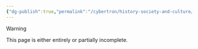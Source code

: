 ```yaml
---
{"dg-publish":true,"permalink":"/cybertron/history-society-and-culture/cybertronian-religion/"}
---
```

  
>[!warning] 
>This page is either entirely or partially incomplete. 

